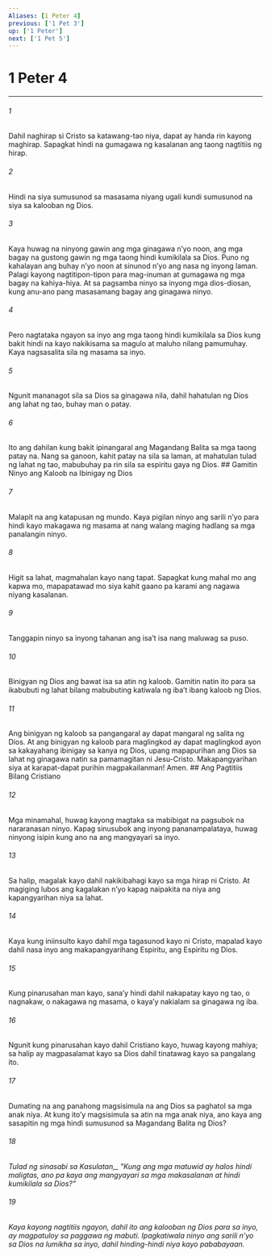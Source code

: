 ```yaml
---
Aliases: [1 Peter 4]
previous: ['1 Pet 3']
up: ['1 Peter']
next: ['1 Pet 5']
---
```

# 1 Peter 4

***






















###### 1 










Dahil naghirap si Cristo sa katawang-tao niya, dapat ay handa rin kayong maghirap. Sapagkat hindi na gumagawa ng kasalanan ang taong nagtitiis ng hirap. 





















###### 2 










Hindi na siya sumusunod sa masasama niyang ugali kundi sumusunod na siya sa kalooban ng Dios. 





















###### 3 










Kaya huwag na ninyong gawin ang mga ginagawa nʼyo noon, ang mga bagay na gustong gawin ng mga taong hindi kumikilala sa Dios. Puno ng kahalayan ang buhay nʼyo noon at sinunod nʼyo ang nasa ng inyong laman. Palagi kayong nagtitipon-tipon para mag-inuman at gumagawa ng mga bagay na kahiya-hiya. At sa pagsamba ninyo sa inyong mga dios-diosan, kung anu-ano pang masasamang bagay ang ginagawa ninyo. 





















###### 4 










Pero nagtataka ngayon sa inyo ang mga taong hindi kumikilala sa Dios kung bakit hindi na kayo nakikisama sa magulo at maluho nilang pamumuhay. Kaya nagsasalita sila ng masama sa inyo. 





















###### 5 










Ngunit mananagot sila sa Dios sa ginagawa nila, dahil hahatulan ng Dios ang lahat ng tao, buhay man o patay. 





















###### 6 










Ito ang dahilan kung bakit ipinangaral ang Magandang Balita sa mga taong patay na. Nang sa ganoon, kahit patay na sila sa laman, at mahatulan tulad ng lahat ng tao, mabubuhay pa rin sila sa espiritu gaya ng Dios. ## Gamitin Ninyo ang Kaloob na Ibinigay ng Dios 





















###### 7 










Malapit na ang katapusan ng mundo. Kaya pigilan ninyo ang sarili nʼyo para hindi kayo makagawa ng masama at nang walang maging hadlang sa mga panalangin ninyo. 





















###### 8 










Higit sa lahat, magmahalan kayo nang tapat. Sapagkat kung mahal mo ang kapwa mo, mapapatawad mo siya kahit gaano pa karami ang nagawa niyang kasalanan. 





















###### 9 










Tanggapin ninyo sa inyong tahanan ang isaʼt isa nang maluwag sa puso. 





















###### 10 










Binigyan ng Dios ang bawat isa sa atin ng kaloob. Gamitin natin ito para sa ikabubuti ng lahat bilang mabubuting katiwala ng ibaʼt ibang kaloob ng Dios. 





















###### 11 










Ang binigyan ng kaloob sa pangangaral ay dapat mangaral ng salita ng Dios. At ang binigyan ng kaloob para maglingkod ay dapat maglingkod ayon sa kakayahang ibinigay sa kanya ng Dios, upang mapapurihan ang Dios sa lahat ng ginagawa natin sa pamamagitan ni Jesu-Cristo. Makapangyarihan siya at karapat-dapat purihin magpakailanman! Amen. ## Ang Pagtitiis Bilang Cristiano 





















###### 12 










Mga minamahal, huwag kayong magtaka sa mabibigat na pagsubok na nararanasan ninyo. Kapag sinusubok ang inyong pananampalataya, huwag ninyong isipin kung ano na ang mangyayari sa inyo. 





















###### 13 










Sa halip, magalak kayo dahil nakikibahagi kayo sa mga hirap ni Cristo. At magiging lubos ang kagalakan nʼyo kapag naipakita na niya ang kapangyarihan niya sa lahat. 





















###### 14 










Kaya kung iniinsulto kayo dahil mga tagasunod kayo ni Cristo, mapalad kayo dahil nasa inyo ang makapangyarihang Espiritu, ang Espiritu ng Dios. 





















###### 15 










Kung pinarusahan man kayo, sanaʼy hindi dahil nakapatay kayo ng tao, o nagnakaw, o nakagawa ng masama, o kayaʼy nakialam sa ginagawa ng iba. 





















###### 16 










Ngunit kung pinarusahan kayo dahil Cristiano kayo, huwag kayong mahiya; sa halip ay magpasalamat kayo sa Dios dahil tinatawag kayo sa pangalang ito. 





















###### 17 










Dumating na ang panahong magsisimula na ang Dios sa paghatol sa mga anak niya. At kung itoʼy magsisimula sa atin na mga anak niya, ano kaya ang sasapitin ng mga hindi sumusunod sa Magandang Balita ng Dios? 





















###### 18 










<i class="trans-change">Tulad ng sinasabi sa Kasulatan,_ "Kung ang mga matuwid ay halos hindi maligtas, ano pa kaya ang mangyayari sa mga makasalanan at hindi kumikilala sa Dios?" 





















###### 19 










Kaya kayong nagtitiis ngayon, dahil ito ang kalooban ng Dios para sa inyo, ay magpatuloy sa paggawa ng mabuti. Ipagkatiwala ninyo ang sarili nʼyo sa Dios na lumikha sa inyo, dahil hinding-hindi niya kayo pababayaan.
